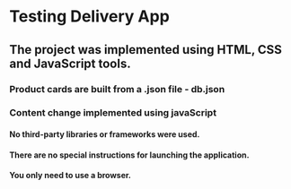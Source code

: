 # Testing Delivery App

## The project was implemented using HTML, CSS and JavaScript tools.

### Product cards are built from a .json file - **db.json**
### Content change implemented using javaScript

#### No third-party libraries or frameworks were used.
#### There are no special instructions for launching the application.
#### You only need to use a browser.
